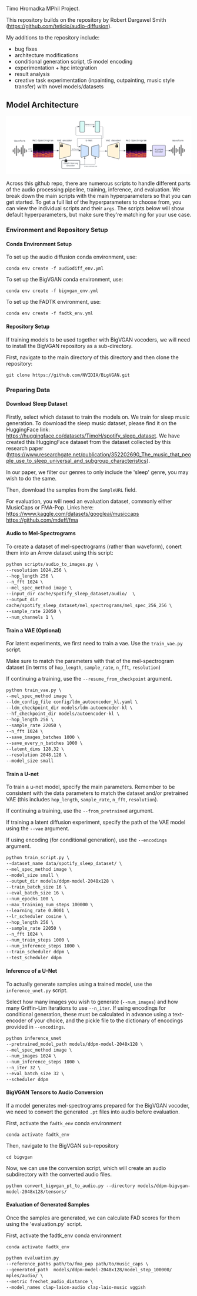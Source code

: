 Timo Hromadka MPhil Project.

This repository builds on the repository by Robert Dargawel Smith (https://github.com/teticio/audio-diffusion).

My additions to the repository include:
- bug fixes
- architecture modifications
- conditional generation script, t5 model encoding
- experimentation + hpc integration
- result analysis
- creative task experimentation (inpainting, outpainting, music style transfer) with novel models/datasets

## Model Architecture

![Model Architecture](notebooks/images/model_architecture_dec.png)

Across this github repo, there are numerous scripts to handle different parts of the audio processing pipeline, training, inference, and evaluation. We break down the main scripts with the main hyperparameters so that you can get started. To get a full list of the hyperparameters to choose from, you can view the individual scripts and their `args`. The scripts below will show default hyperparameters, but make sure they're matching for your use case.

### Environment and Repository Setup

#### Conda Environment Setup
To set up the audio diffusion conda environment, use:
```
conda env create -f audiodiff_env.yml
```

To set up the BigVGAN conda environment, use:
```
conda env create -f bigvgan_env.yml
```

To set up the FADTK environment, use:
```
conda env create -f fadtk_env.yml
```

#### Repository Setup
If training models to be used together with BigVGAN vocoders, we will need to install the BigVGAN repository as a sub-directory.

First, navigate to the main directory of this directory and then clone the repository:

```
git clone https://github.com/NVIDIA/BigVGAN.git
```

### Preparing Data

#### Download Sleep Dataset
Firstly, select which dataset to train the models on. We train for sleep music generation. To download the sleep music dataset, please find it on the HuggingFace link: https://huggingface.co/datasets/TimoH/spotify_sleep_dataset. We have created this HuggingFace dataset from the dataset collected by this research paper (https://www.researchgate.net/publication/352202690_The_music_that_people_use_to_sleep_universal_and_subgroup_characteristics).

In our paper, we filter our genres to only include the 'sleep' genre, you may wish to do the same.

Then, download the samples from the `SampleURL` field.

For evaluation, you will need an evaluation dataset, commonly either MusicCaps or FMA-Pop. Links here:
https://www.kaggle.com/datasets/googleai/musiccaps
https://github.com/mdeff/fma

#### Audio to Mel-Spectrograms
To create a dataset of mel-spectrograms (rather than waveform), conert them into an Arrow dataset using this script:

```
python scripts/audio_to_images.py \
--resolution 1024,256 \
--hop_length 256 \
--n_fft 1024 \
--mel_spec_method image \
--input_dir cache/spotify_sleep_dataset/audio/  \
--output_dir cache/spotify_sleep_dataset/mel_spectrograms/mel_spec_256_256 \
--sample_rate 22050 \
--num_channels 1 \
```

#### Train a VAE (Optional)
For latent experiments, we first need to train a vae. Use the `train_vae.py` script.

Make sure to match the parameters with that of the mel-spectrogram dataset (in terms of `hop_length`, `sample_rate`, `n_fft`, `resolution`)

If continuing a training, use the `--resume_from_checkpoint` argument.

```
python train_vae.py \
--mel_spec_method image \
--ldm_config_file config/ldm_autoencoder_kl.yaml \
--ldm_checkpoint_dir models/ldm-autoencoder-kl \
--hf_checkpoint_dir models/autoencoder-kl \
--hop_length 256 \
--sample_rate 22050 \
--n_fft 1024 \
--save_images_batches 1000 \
--save_every_n_batches 1000 \
--latent_dims 128,32 \
--resolution 2048,128 \
--model_size small
```

#### Train a U-net
To train a u-net model, specify the main parameters. Remember to be consistent with the data parameters to match the dataset and/or pretrained VAE (this includes `hop_length`, `sample_rate`, `n_fft`, `resolution`).

If continuing a training, use the `--from_pretrained` argument.

If training a latent diffusion experiment, specify the path of the VAE model using the `--vae` argument.

If using encoding (for conditional generation), use the `--encodings` argument.

```
python train_script.py \
--dataset_name data/spotify_sleep_dataset/ \
--mel_spec_method image \
--model_size small \
--output_dir models/ddpm-model-2048x128 \
--train_batch_size 16 \
--eval_batch_size 16 \
--num_epochs 100 \
--max_training_num_steps 100000 \
--learning_rate 0.0001 \
--lr_scheduler cosine \
--hop_length 256 \
--sample_rate 22050 \
--n_fft 1024 \
--num_train_steps 1000 \
--num_inference_steps 1000 \
--train_scheduler ddpm \
--test_scheduler ddpm 
```

#### Inference of a U-Net
To actually generate samples using a trained model, use the `inference_unet.py` script.

Select how many images you wish to generate (`--num_images`) and how many Griffin-Lim Iterations to use `--n_iter`. If using encodings for conditional generation, these must be calculated in advance using a text-encoder of your choice, and the pickle file to the dictionary of encodings provided in `--encodings`.

```
python inference_unet
--pretrained_model_path models/ddpm-model-2048x128 \
--mel_spec_method image \
--num_images 1024 \
--num_inference_steps 1000 \
--n_iter 32 \
--eval_batch_size 32 \
--scheduler ddpm
```

#### BigVGAN Tensors to Audio Conversion
If a model generates mel-spectrograms prepared for the BigVGAN vocoder, we need to convert the generated `.pt` files into audio before evaluation.

First, activate the `fadtk_env` conda environment
```
conda activate fadtk_env
```

Then, navigate to the BigVGAN sub-repository
```
cd bigvgan
```

Now, we can use the conversion script, which will create an audio subdirectory with the converted audio files.
```
python convert_bigvgan_pt_to_audio.py --directory models/ddpm-bigvgan-model-2048x128/tensors/
```

#### Evaluation of Generated Samples
Once the samples are generated, we can calculate FAD scores for them using the 'evaluation.py` script.

First, activate the fadtk_env conda environment
```
conda activate fadtk_env
```

```
python evaluation.py
--reference_paths path/to/fma_pop path/to/music_caps \
--generated_path  models/ddpm-model-2048x128/model_step_100000/ mples/audio/ \
--metric frechet_audio_distance \
--model_names clap-laion-audio clap-laio-music vggish
```

